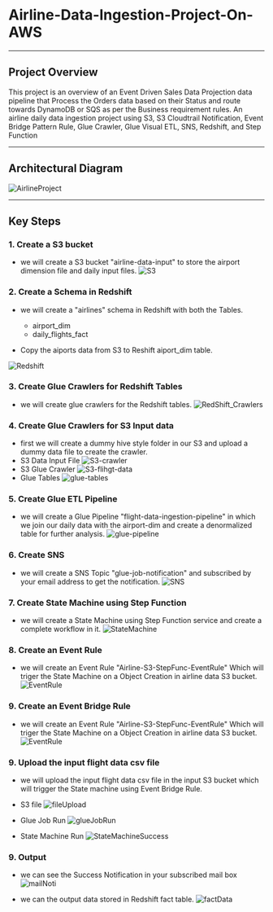 # Airline-Data-Ingestion-Project-On-AWS
***
## Project Overview
This project is an overview of an Event Driven Sales Data Projection data pipeline that Process the Orders data based on their Status and route towards DynamoDB or SQS as per the Business requirement rules.
An airline daily data ingestion project using S3, S3 Cloudtrail Notification, Event Bridge Pattern Rule, Glue Crawler, Glue Visual ETL, SNS, Redshift, and Step Function

***

## Architectural Diagram
![AirlineProject](https://github.com/yash872/Airline-Data-Ingestion-Project/blob/main/Images/AirlineProject.jpg)

***

## Key Steps
### 1. Create a S3 bucket
- we will create a S3 bucket "airline-data-input" to store the airport dimension file and daily input files.
![S3](https://github.com/yash872/Airline-Data-Ingestion-Project/blob/main/Images/S3.JPG)


### 2. Create a Schema in Redshift
- we will create a "airlines" schema in Redshift with both the Tables.
    - airport_dim
    - daily_flights_fact

- Copy the aiports data from S3 to Reshift aiport_dim table.

![Redshift](https://github.com/yash872/Airline-Data-Ingestion-Project/blob/main/Images/Redshift.JPG)


### 3. Create Glue Crawlers for Redshift Tables
- we will create glue crawlers for the Redshift tables.
![RedShift_Crawlers](https://github.com/yash872/Airline-Data-Ingestion-Project/blob/main/Images/RedShift_Crawlers.JPG)

### 4. Create Glue Crawlers for S3 Input data
- first we will create a dummy hive style folder in our S3 and upload a dummy data file to create the crawler.
- S3 Data Input File
![S3-crawler](https://github.com/yash872/Airline-Data-Ingestion-Project/blob/main/Images/S3-crawler.JPG)
- S3 Glue Crawler
![S3-flihgt-data](https://github.com/yash872/Airline-Data-Ingestion-Project/blob/main/Images/S3-flihgt-data.JPG)
- Glue Tables
![glue-tables](https://github.com/yash872/Airline-Data-Ingestion-Project/blob/main/Images/glue-tables.JPG)

### 5. Create Glue ETL Pipeline
- we will create a Glue Pipeline "flight-data-ingestion-pipeline" in which we join our daily data with the airport-dim and create a denormalized table for further analysis.
![glue-pipeline](https://github.com/yash872/Airline-Data-Ingestion-Project/blob/main/Images/glue-pipeline.JPG)

### 6. Create SNS
- we will create a SNS Topic "glue-job-notification" and subscribed by your email address to get the notification.
![SNS](https://github.com/yash872/Airline-Data-Ingestion-Project/blob/main/Images/SNS.JPG)


### 7. Create State Machine using Step Function
- we will create a State Machine using Step Function service and create a complete workflow in it. 
![StateMachine](https://github.com/yash872/Airline-Data-Ingestion-Project/blob/main/Images/StateMachine.JPG)

### 8. Create an Event Rule
- we will create an Event Rule "Airline-S3-StepFunc-EventRule" Which will triger the State Machine on a Object Creation in airline data S3 bucket.
![EventRule](https://github.com/yash872/Airline-Data-Ingestion-Project/blob/main/Images/EventRule.JPG)

### 9. Create an Event Bridge Rule
- we will create an Event Rule "Airline-S3-StepFunc-EventRule" Which will triger the State Machine on a Object Creation in airline data S3 bucket.
![EventRule](https://github.com/yash872/Airline-Data-Ingestion-Project/blob/main/Images/EventRule.JPG)

### 9. Upload the input flight data csv file 
- we will upload the input flight data csv file in the input S3 bucket which will trigger the State machine using Event Bridge Rule.
- S3 file
![fileUpload](https://github.com/yash872/Airline-Data-Ingestion-Project/blob/main/Images/fileUpload.JPG)

- Glue Job Run
![glueJobRun](https://github.com/yash872/Airline-Data-Ingestion-Project/blob/main/Images/glueJobRun.JPG)

- State Machine Run
![StateMachineSuccess](https://github.com/yash872/Airline-Data-Ingestion-Project/blob/main/Images/StateMachineSuccess.JPG)

### 9. Output
- we can see the Success Notification in your subscribed mail box 
![mailNoti](https://github.com/yash872/Airline-Data-Ingestion-Project/blob/main/Images/mailNoti.JPG)


- we can the output data stored in Redshift fact table.
![factData](https://github.com/yash872/Airline-Data-Ingestion-Project/blob/main/Images/factData.JPG)
